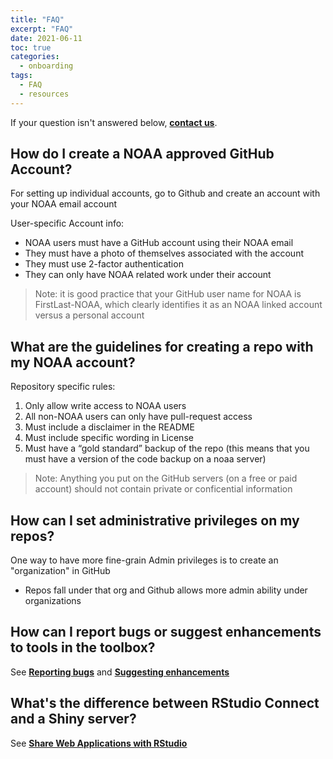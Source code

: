 ```yaml
---
title: "FAQ"
excerpt: "FAQ"
date: 2021-06-11
toc: true
categories:
  - onboarding
tags:
  - FAQ
  - resources
---
```


If your question isn't answered below, **[contact us](https://noaa-fisheries-integrated-toolbox.github.io/resources/onboarding/contact/)**.

## How do I create a NOAA approved GitHub Account?

For setting up individual accounts, go to Github and create an account with your NOAA email account

User-specific Account info:
- NOAA users must have a GitHub account using their NOAA email
- They must have a photo of themselves associated with the account
- They must use 2-factor authentication
- They can only have NOAA related work under their account

>Note: it is good practice that your GitHub user name for NOAA is FirstLast-NOAA, which clearly identifies it as an NOAA linked account versus a personal account

## What are the guidelines for creating a repo with my NOAA account?

Repository specific rules:
1. Only allow write access to NOAA users
2. All non-NOAA users can only have pull-request access
3. Must include a disclaimer in the README
4. Must include specific wording in License
5. Must have a “gold standard” backup of the repo (this means that you must have a version of the code backup on a noaa server) 

> Note: Anything you put on the GitHub servers (on a free or paid account) should not contain private or conficential information

## How can I set administrative privileges on my repos?

One way to have more fine-grain Admin privileges is to create an "organization" in GitHub
- Repos fall under that org and Github allows more admin ability under organizations    

## How can I report bugs or suggest enhancements to tools in the toolbox?

See **[Reporting bugs](https://noaa-fisheries-integrated-toolbox.github.io/resources/onboarding/contributing/#reporting-bugs)** and **[Suggesting enhancements](https://noaa-fisheries-integrated-toolbox.github.io/resources/onboarding/contributing/#suggesting-enhancements)**

## What's the difference between RStudio Connect and a Shiny server? 

See **[Share Web Applications with RStudio](https://noaa-fisheries-integrated-toolbox.github.io/resources/onboarding/R-products/)**
